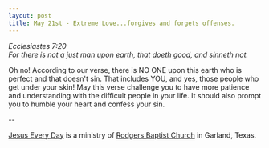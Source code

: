 ```yaml
---
layout: post
title: May 21st - Extreme Love...forgives and forgets offenses.
---
```


_Ecclesiastes 7:20  
For there is not a just man upon earth, that doeth good, and sinneth
not._

Oh no! According to our verse, there is NO ONE upon this earth who
is perfect and that doesn't sin. That includes YOU, and yes, those
people who get under your skin! May this verse challenge you to have
more patience and understanding with the difficult people in your
life. It should also prompt you to humble your heart and confess your
sin.

 --

<a href=http://jesuseveryday.net>Jesus Every Day</a> is a ministry of <a href=http://rodgersbaptist.net>Rodgers Baptist Church</a> in Garland, Texas.
